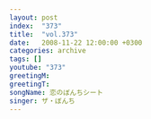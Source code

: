 ```yaml
---
layout: post
index:  "373"
title:  "vol.373"
date:   2008-11-22 12:00:00 +0300
categories: archive
tags: []
youtube: "373"
greetingM: 
greetingT: 
songName: 恋のぼんちシート
singer: ザ・ぼんち
---
```


